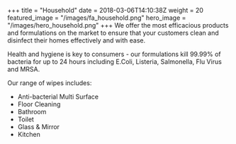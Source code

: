 +++
title = "Household"
date = 2018-03-06T14:10:38Z
weight = 20
featured_image = "/images/fa_household.png"
hero_image = "/images/hero_household.png"
+++
We offer the most efficacious products and formulations on the market to ensure that your customers clean and disinfect their homes effectively and with ease.

<!--more-->
Health and hygiene is key to consumers - our formulations kill 99.99% of bacteria for up to 24 hours including E.Coli, Listeria, Salmonella, Flu Virus and MRSA.

Our range of wipes includes:

* Anti-bacterial Multi Surface
* Floor Cleaning
* Bathroom
* Toilet
* Glass & Mirror
* Kitchen
